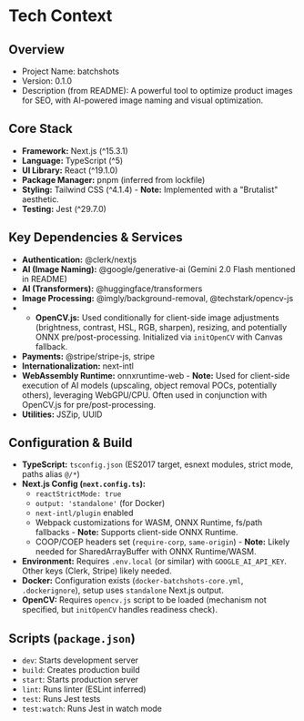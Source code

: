 # Tech Context

## Overview
- Project Name: batchshots
- Version: 0.1.0
- Description (from README): A powerful tool to optimize product images for SEO, with AI-powered image naming and visual optimization.

## Core Stack
- **Framework:** Next.js (^15.3.1)
- **Language:** TypeScript (^5)
- **UI Library:** React (^19.1.0)
- **Package Manager:** pnpm (inferred from lockfile)
- **Styling:** Tailwind CSS (^4.1.4) - **Note:** Implemented with a "Brutalist" aesthetic.
- **Testing:** Jest (^29.7.0)

## Key Dependencies & Services
- **Authentication:** @clerk/nextjs
- **AI (Image Naming):** @google/generative-ai (Gemini 2.0 Flash mentioned in README)
- **AI (Transformers):** @huggingface/transformers
- **Image Processing:** @imgly/background-removal, @techstark/opencv-js
-   - **OpenCV.js:** Used conditionally for client-side image adjustments (brightness, contrast, HSL, RGB, sharpen), resizing, and potentially ONNX pre/post-processing. Initialized via `initOpenCV` with Canvas fallback.
- **Payments:** @stripe/stripe-js, stripe
- **Internationalization:** next-intl
- **WebAssembly Runtime:** onnxruntime-web - **Note:** Used for client-side execution of AI models (upscaling, object removal POCs, potentially others), leveraging WebGPU/CPU. Often used in conjunction with OpenCV.js for pre/post-processing.
- **Utilities:** JSZip, UUID

## Configuration & Build
- **TypeScript:** `tsconfig.json` (ES2017 target, esnext modules, strict mode, paths alias `@/*`)
- **Next.js Config (`next.config.ts`):**
    - `reactStrictMode: true`
    - `output: 'standalone'` (for Docker)
    - `next-intl/plugin` enabled
    - Webpack customizations for WASM, ONNX Runtime, fs/path fallbacks - **Note:** Supports client-side ONNX Runtime.
    - COOP/COEP headers set (`require-corp`, `same-origin`) - **Note:** Likely needed for SharedArrayBuffer with ONNX Runtime/WASM.
- **Environment:** Requires `.env.local` (or similar) with `GOOGLE_AI_API_KEY`. Other keys (Clerk, Stripe) likely needed.
- **Docker:** Configuration exists (`docker-batchshots-core.yml`, `.dockerignore`), setup uses `standalone` Next.js output.
- **OpenCV:** Requires `opencv.js` script to be loaded (mechanism not specified, but `initOpenCV` handles readiness check).

## Scripts (`package.json`)
- `dev`: Starts development server
- `build`: Creates production build
- `start`: Starts production server
- `lint`: Runs linter (ESLint inferred)
- `test`: Runs Jest tests
- `test:watch`: Runs Jest in watch mode 